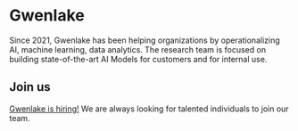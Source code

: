 # Gwenlake

Since 2021, Gwenlake has been helping organizations by operationalizing AI, machine learning, data analytics. The research
team is focused on building state-of-the-art AI Models for customers and for internal use. 

## Join us

[Gwenlake is hiring!](https://gwenlake.notion.site/Jobs-Gwenlake-3cc7328a2a6143439508e03aa2be68ba) We are always looking for talented individuals to join our team. 
